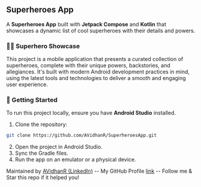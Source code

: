 ## Superheroes App 

A **Superheroes App** built with **Jetpack Compose** and **Kotlin** that showcases a dynamic list of cool superheroes with their details and powers.

### 🦸‍♂️ Superhero Showcase

This project is a mobile application that presents a curated collection of superheroes, complete with their unique powers, backstories, and allegiances. It's built with modern Android development practices in mind, using the latest tools and technologies to deliver a smooth and engaging user experience.

### 🚀 Getting Started

To run this project locally, ensure you have **Android Studio** installed.

1.  Clone the repository:
  ```bash
  git clone https://github.com/AVidhanR/SuperheroesApp.git
  ```
2.  Open the project in Android Studio.
3.  Sync the Gradle files.
4.  Run the app on an emulator or a physical device.

Maintained by [AVidhanR (LinkedIn)](https://linkedin.com/in/AVidhanR) -- My GitHub Profile [link](https://github.com/AVidhanR) -- Follow me & Star this repo if it helped you!
